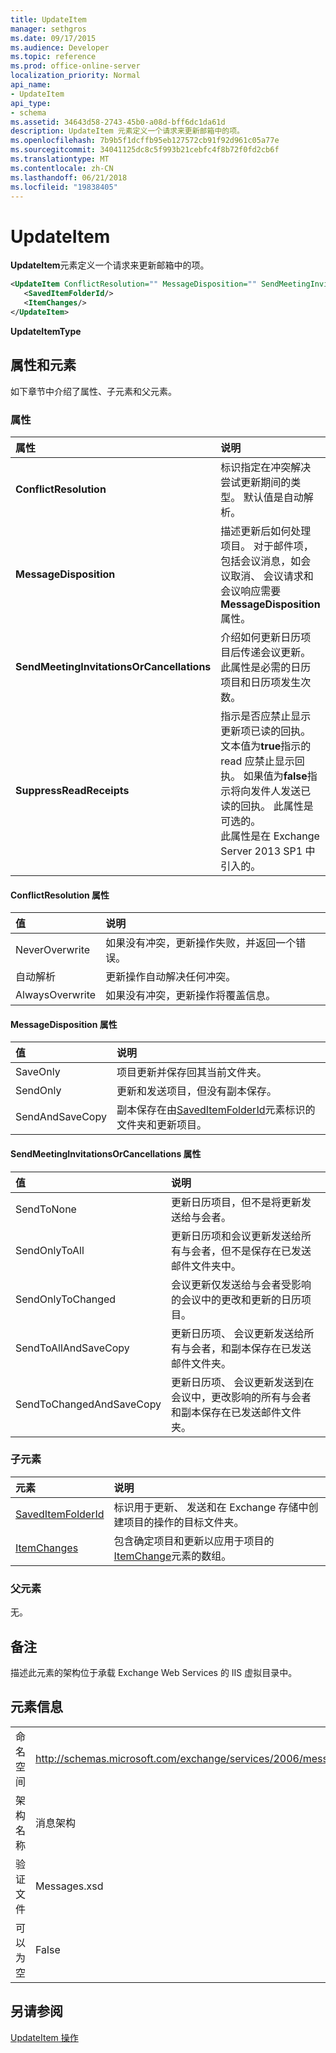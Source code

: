 ```yaml
---
title: UpdateItem
manager: sethgros
ms.date: 09/17/2015
ms.audience: Developer
ms.topic: reference
ms.prod: office-online-server
localization_priority: Normal
api_name:
- UpdateItem
api_type:
- schema
ms.assetid: 34643d58-2743-45b0-a08d-bff6dc1da61d
description: UpdateItem 元素定义一个请求来更新邮箱中的项。
ms.openlocfilehash: 7b9b5f1dcffb95eb127572cb91f92d961c05a77e
ms.sourcegitcommit: 34041125dc8c5f993b21cebfc4f8b72f0fd2cb6f
ms.translationtype: MT
ms.contentlocale: zh-CN
ms.lasthandoff: 06/21/2018
ms.locfileid: "19838405"
---
```

# <a name="updateitem"></a>UpdateItem

**UpdateItem**元素定义一个请求来更新邮箱中的项。 
  
```XML
<UpdateItem ConflictResolution="" MessageDisposition="" SendMeetingInvitationsOrCancellations="" SuppressReadReceipts="">
   <SavedItemFolderId/>
   <ItemChanges/>
</UpdateItem>
```

 **UpdateItemType**
## <a name="attributes-and-elements"></a>属性和元素

如下章节中介绍了属性、子元素和父元素。
  
### <a name="attributes"></a>属性

|**属性**|**说明**|
|:-----|:-----|
|**ConflictResolution** <br/> |标识指定在冲突解决尝试更新期间的类型。 默认值是自动解析。  <br/> |
|**MessageDisposition** <br/> |描述更新后如何处理项目。 对于邮件项，包括会议消息，如会议取消、 会议请求和会议响应需要**MessageDisposition**属性。  <br/> |
|**SendMeetingInvitationsOrCancellations** <br/> |介绍如何更新日历项目后传递会议更新。 此属性是必需的日历项目和日历项发生次数。  <br/> |
|**SuppressReadReceipts** <br/> |指示是否应禁止显示更新项已读的回执。 文本值为**true**指示的 read 应禁止显示回执。 如果值为**false**指示将向发件人发送已读的回执。 此属性是可选的。  <br/> 此属性是在 Exchange Server 2013 SP1 中引入的。  <br/> |
   
#### <a name="conflictresolution-attribute"></a>ConflictResolution 属性

|**值**|**说明**|
|:-----|:-----|
|NeverOverwrite  <br/> |如果没有冲突，更新操作失败，并返回一个错误。  <br/> |
|自动解析  <br/> |更新操作自动解决任何冲突。  <br/> |
|AlwaysOverwrite  <br/> |如果没有冲突，更新操作将覆盖信息。  <br/> |
   
#### <a name="messagedisposition-attribute"></a>MessageDisposition 属性

|**值**|**说明**|
|:-----|:-----|
|SaveOnly  <br/> |项目更新并保存回其当前文件夹。  <br/> |
|SendOnly  <br/> |更新和发送项目，但没有副本保存。  <br/> |
|SendAndSaveCopy  <br/> |副本保存在由[SavedItemFolderId](saveditemfolderid.md)元素标识的文件夹和更新项目。  <br/> |
   
#### <a name="sendmeetinginvitationsorcancellations-attribute"></a>SendMeetingInvitationsOrCancellations 属性

|**值**|**说明**|
|:-----|:-----|
|SendToNone  <br/> |更新日历项目，但不是将更新发送给与会者。  <br/> |
|SendOnlyToAll  <br/> |更新日历项和会议更新发送给所有与会者，但不是保存在已发送邮件文件夹中。  <br/> |
|SendOnlyToChanged  <br/> |会议更新仅发送给与会者受影响的会议中的更改和更新的日历项目。  <br/> |
|SendToAllAndSaveCopy  <br/> |更新日历项、 会议更新发送给所有与会者，和副本保存在已发送邮件文件夹。  <br/> |
|SendToChangedAndSaveCopy  <br/> |更新日历项、 会议更新发送到在会议中，更改影响的所有与会者和副本保存在已发送邮件文件夹。  <br/> |
   
### <a name="child-elements"></a>子元素

|**元素**|**说明**|
|:-----|:-----|
|[SavedItemFolderId](saveditemfolderid.md) <br/> |标识用于更新、 发送和在 Exchange 存储中创建项目的操作的目标文件夹。  <br/> |
|[ItemChanges](itemchanges.md) <br/> |包含确定项目和更新以应用于项目的[ItemChange](itemchange.md)元素的数组。  <br/> |
   
### <a name="parent-elements"></a>父元素

无。
  
## <a name="remarks"></a>备注

描述此元素的架构位于承载 Exchange Web Services 的 IIS 虚拟目录中。
  
## <a name="element-information"></a>元素信息

|||
|:-----|:-----|
|命名空间  <br/> |http://schemas.microsoft.com/exchange/services/2006/messages  <br/> |
|架构名称  <br/> |消息架构  <br/> |
|验证文件  <br/> |Messages.xsd  <br/> |
|可以为空  <br/> |False  <br/> |
   
## <a name="see-also"></a>另请参阅



[UpdateItem 操作](updateitem-operation.md)

